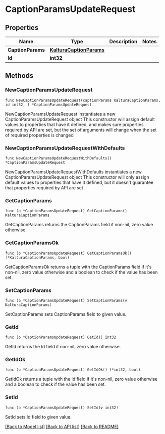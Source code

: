 # CaptionParamsUpdateRequest

## Properties

Name | Type | Description | Notes
------------ | ------------- | ------------- | -------------
**CaptionParams** | [**KalturaCaptionParams**](KalturaCaptionParams.md) |  | 
**Id** | **int32** |  | 

## Methods

### NewCaptionParamsUpdateRequest

`func NewCaptionParamsUpdateRequest(captionParams KalturaCaptionParams, id int32, ) *CaptionParamsUpdateRequest`

NewCaptionParamsUpdateRequest instantiates a new CaptionParamsUpdateRequest object
This constructor will assign default values to properties that have it defined,
and makes sure properties required by API are set, but the set of arguments
will change when the set of required properties is changed

### NewCaptionParamsUpdateRequestWithDefaults

`func NewCaptionParamsUpdateRequestWithDefaults() *CaptionParamsUpdateRequest`

NewCaptionParamsUpdateRequestWithDefaults instantiates a new CaptionParamsUpdateRequest object
This constructor will only assign default values to properties that have it defined,
but it doesn't guarantee that properties required by API are set

### GetCaptionParams

`func (o *CaptionParamsUpdateRequest) GetCaptionParams() KalturaCaptionParams`

GetCaptionParams returns the CaptionParams field if non-nil, zero value otherwise.

### GetCaptionParamsOk

`func (o *CaptionParamsUpdateRequest) GetCaptionParamsOk() (*KalturaCaptionParams, bool)`

GetCaptionParamsOk returns a tuple with the CaptionParams field if it's non-nil, zero value otherwise
and a boolean to check if the value has been set.

### SetCaptionParams

`func (o *CaptionParamsUpdateRequest) SetCaptionParams(v KalturaCaptionParams)`

SetCaptionParams sets CaptionParams field to given value.


### GetId

`func (o *CaptionParamsUpdateRequest) GetId() int32`

GetId returns the Id field if non-nil, zero value otherwise.

### GetIdOk

`func (o *CaptionParamsUpdateRequest) GetIdOk() (*int32, bool)`

GetIdOk returns a tuple with the Id field if it's non-nil, zero value otherwise
and a boolean to check if the value has been set.

### SetId

`func (o *CaptionParamsUpdateRequest) SetId(v int32)`

SetId sets Id field to given value.



[[Back to Model list]](../README.md#documentation-for-models) [[Back to API list]](../README.md#documentation-for-api-endpoints) [[Back to README]](../README.md)


